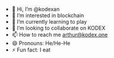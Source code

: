 - 👋 Hi, I’m @kodexan
- 👀 I’m interested in blockchain
- 🌱 I’m currently learning to play
- 💞️ I’m looking to collaborate on KODEX
- 📫 How to reach me arthur@kodex.one
- 😄 Pronouns: He/He-He
- ⚡ Fun fact: I eat

<!---
kodexan/kodexan is a ✨ special ✨ repository because its `README.md` (this file) appears on your GitHub profile.
You can click the Preview link to take a look at your changes.
--->
